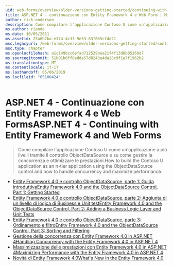 ```yaml
---
uid: web-forms/overview/older-versions-getting-started/continuing-with-ef/index
title: ASP.NET 4 - continuazione con Entity Framework 4 e Web Form | Microsoft Docs
author: rick-anderson
description: Come compilare l'applicazione Contoso U come un'applicazione a più livelli tramite il controllo ObjectDataSource e su come gestire la concorrenza e ottimizzare le prestazioni.
ms.author: riande
ms.date: 10/05/2011
ms.assetid: 25a6b7ba-e374-4c3f-9e53-83f665cfdd21
msc.legacyurl: /web-forms/overview/older-versions-getting-started/continuing-with-ef
msc.type: chapter
ms.openlocfilehash: a1c149bcc6efad712529bea21f4f13d8b05260d7
ms.sourcegitcommit: 51b01b6ff8edde57d8243e4da28c9f1e7f1962b2
ms.translationtype: MT
ms.contentlocale: it-IT
ms.lasthandoff: 05/06/2019
ms.locfileid: "65108424"
---
```

# <a name="aspnet-4---continuing-with-entity-framework-4-and-web-forms"></a><span data-ttu-id="02a87-103">ASP.NET 4 - Continuazione con Entity Framework 4 e Web Forms</span><span class="sxs-lookup"><span data-stu-id="02a87-103">ASP.NET 4 - Continuing with Entity Framework 4 and Web Forms</span></span>

> <span data-ttu-id="02a87-104">Come compilare l'applicazione Contoso U come un'applicazione a più livelli tramite il controllo ObjectDataSource e su come gestire la concorrenza e ottimizzare le prestazioni.</span><span class="sxs-lookup"><span data-stu-id="02a87-104">How to build the Contoso U application as an n-tier application using the ObjectDataSource control and how to handle concurrency and maximize performance.</span></span>

- [<span data-ttu-id="02a87-105">Entity Framework 4.0 e controllo ObjectDataSource, parte 1: Guida introduttiva</span><span class="sxs-lookup"><span data-stu-id="02a87-105">Entity Framework 4.0 and the ObjectDataSource Control, Part 1: Getting Started</span></span>](using-the-entity-framework-and-the-objectdatasource-control-part-1-getting-started.md)
- [<span data-ttu-id="02a87-106">Entity Framework 4.0 e controllo ObjectDataSource, parte 2: Aggiunta di un livello di logica di Business e Unit test</span><span class="sxs-lookup"><span data-stu-id="02a87-106">Entity Framework 4.0 and the ObjectDataSource Control, Part 2: Adding a Business Logic Layer and Unit Tests</span></span>](using-the-entity-framework-and-the-objectdatasource-control-part-2-adding-a-business-logic-layer-and-unit-tests.md)
- [<span data-ttu-id="02a87-107">Entity Framework 4.0 e controllo ObjectDataSource, parte 3: Ordinamento e filtro</span><span class="sxs-lookup"><span data-stu-id="02a87-107">Entity Framework 4.0 and the ObjectDataSource Control, Part 3: Sorting and Filtering</span></span>](using-the-entity-framework-and-the-objectdatasource-control-part-3-sorting-and-filtering.md)
- [<span data-ttu-id="02a87-108">Gestione della concorrenza con Entity Framework 4.0 in ASP.NET 4</span><span class="sxs-lookup"><span data-stu-id="02a87-108">Handling Concurrency with the Entity Framework 4.0 in ASP.NET 4</span></span>](handling-concurrency-with-the-entity-framework-in-an-asp-net-web-application.md)
- [<span data-ttu-id="02a87-109">Massimizzazione delle prestazioni con Entity Framework 4.0 in ASP.NET 4</span><span class="sxs-lookup"><span data-stu-id="02a87-109">Maximizing Performance with the Entity Framework 4.0 in ASP.NET 4</span></span>](maximizing-performance-with-the-entity-framework-in-an-asp-net-web-application.md)
- [<span data-ttu-id="02a87-110">Novità di Entity Framework 4.0</span><span class="sxs-lookup"><span data-stu-id="02a87-110">What's New in the Entity Framework 4.0</span></span>](what-s-new-in-the-entity-framework-4.md)
